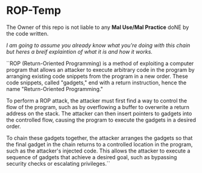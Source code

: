 # ROP-Temp
The Owner of this repo is not liable to any __Mal Use/Mal Practice__ doNE by the code written.

_I am going to assume you already know what you're doing with this chain but heres a breif explaintion of what it  is and how it works._


``ROP (Return-Oriented Programming) is a method of exploiting a computer program that allows an attacker to execute arbitrary code in the program by arranging existing code snippets from the program in a new order. These code snippets, called "gadgets," end with a return instruction, hence the name "Return-Oriented Programming."

To perform a ROP attack, the attacker must first find a way to control the flow of the program, such as by overflowing a buffer to overwrite a return address on the stack. The attacker can then insert pointers to gadgets into the controlled flow, causing the program to execute the gadgets in a desired order.

To chain these gadgets together, the attacker arranges the gadgets so that the final gadget in the chain returns to a controlled location in the program, such as the attacker's injected code. This allows the attacker to execute a sequence of gadgets that achieve a desired goal, such as bypassing security checks or escalating privileges.``

